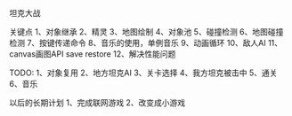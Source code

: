 坦克大战

关键点
1、对象继承
2、精灵
3、地图绘制
4、对象池
5、碰撞检测
6、地图碰撞检测
7、按键传递命令
8、音乐的使用，单例音乐
9、动画循环
10、敌人AI
11、canvas画图API save restore
12、解决性能问题

TODO:
1、对象复用
2、地方坦克AI
3、关卡选择
4、我方坦克被击中
5、通关
6、音乐

以后的长期计划
1、完成联网游戏
2、改变成小游戏
